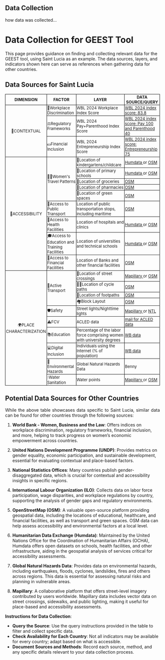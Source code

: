 ## Data Collection

how data was collected...

# Data Collection for GEEST Tool

This page provides guidance on finding and collecting relevant data for the GEEST tool, using Saint Lucia as an example. The data sources, layers, and indicators shown here can serve as references when gathering data for other countries.

## Data Sources for Saint Lucia

<table style="border-collapse: collapse; width: 100%; font-size: small;">
  <tr>
    <th style="border: 1px solid black; padding: 1px; text-align: center;"><b>DIMENSION</b></th>
    <th style="border: 1px solid black; padding: 1px; text-align: center;"><b>FACTOR</b></th>
    <th style="border: 1px solid black; padding: 1px; text-align: center;"><b>LAYER</b></th>
    <th style="border: 1px solid black; padding: 1px; text-align: center;"><b>DATA SOURCE/QUERY</b></th>
  </tr>
  
  <!-- Contextual Section with Merged DIMENSION Cell -->

  <tr>
    <td rowspan="3" style="border: 1px solid black; padding: 1px; text-align: center; ">📝CONTEXTUAL</td>
    <td style="border: 1px solid black; padding: 1px; text-align: left; ">🏢Workplace Discrimination</td>
    <td style="border: 1px solid black; padding: 1px; text-align: left; ">WBL 2024 Workplace Index Score</td>
<td style="border: 1px solid black; padding: 1px; text-align: left;">
    <a href="https://wbl.worldbank.org/content/dam/documents/wbl/2024/snapshots/St-lucia.pdf" target="_blank">
        WBL 2024 index score: 83.8
    </a>
</td>

  </tr>
  <tr>
    <td style="border: 1px solid black; padding: 1px; text-align: left; ">⚖️Regulatory Frameworks</td>
    <td style="border: 1px solid black; padding: 1px; text-align: left; ">WBL 2024 Pay+Parenthood Index Score</td>
    <td style="border: 1px solid black; padding: 1px; text-align: left;">
    <a href="https://wbl.worldbank.org/content/dam/documents/wbl/2024/snapshots/St-lucia.pdf" target="_blank">
        WBL 2024 index score: Pay 100  and Parenthood 40
    </a>
  </tr>
  <tr>
    <td style="border: 1px solid black; padding: 1px; text-align: left; ">💵Financial Inclusion</td>
    <td style="border: 1px solid black; padding: 1px; text-align: left; ">WBL 2024 Entrepreneurship Index Score</td>
 <td style="border: 1px solid black; padding: 1px; text-align: left;">
    <a href="https://wbl.worldbank.org/content/dam/documents/wbl/2024/snapshots/St-lucia.pdf" target="_blank">
        WBL 2024 index score: Entrepreneurship 75
    </a>
  </tr>
  
  <!-- Accessibility Section with Merged DIMENSION Cell -->
  <tr>
    <td rowspan="9" style="border: 1px solid black; padding: 1px; text-align: center; ">🚶ACCESSIBILITY</td>
    <td rowspan="5" style="border: 1px solid black; padding: 1px; text-align: left; ">🚶‍♀️Women's Travel Patterns</td>
    <td style="border: 1px solid black; padding: 1px; text-align: left; ">👶Location of kindergartens/childcare</td>
 <td style="border: 1px solid black; padding: 1px; text-align: left;">
    <a href="https://data.humdata.org/dataset/hotosm-saint-lucia-schools" target="_blank">
        Humdata
    </a>
    or
    <a href="https://overpass-turbo.eu/?Q=[out:xml][timeout:25];{{geocodeArea:Saint%20Lucia}}->.area_0;(node[%22amenity%22=%22kindergarten%22](area.area_0);way[%22amenity%22=%22kindergarten%22](area.area_0);relation[%22amenity%22=%22kindergarten%22](area.area_0););(._;>;);out%20body;" target="_blank">
        OSM
    </a>
</td>
</tr>
  <tr>
    <td style="border: 1px solid black; padding: 1px; text-align: left; ">🏫Location of primary schools</td>
<td style="border: 1px solid black; padding: 1px; text-align: left;">
    <a href="https://data.humdata.org/dataset/hotosm-saint-lucia-schools" target="_blank">
        Humdata
    </a>
   or
    <a href="https://overpass-turbo.eu/?Q=[out:xml][timeout:25];{{geocodeArea:Saint%20Lucia}}->.area_0;(node[%22amenity%22=%22school%22](area.area_0);way[%22amenity%22=%22school%22](area.area_0);relation[%22amenity%22=%22school%22](area.area_0););(._;>;);out%20body;" target="_blank">
        OSM
    </a>
</td>
  </tr>
  <tr>
    <td style="border: 1px solid black; padding: 1px; text-align: left; ">🛒Location of groceries</td>
<td style="border: 1px solid black; padding: 1px; text-align: left;">
    <a href="https://overpass-turbo.eu/?Q=[out:xml][timeout:25];{{geocodeArea:Saint%20Lucia}}->.area_0;(node[%22shop%22=%22greengrocer%22](area.area_0);way[%22shop%22=%22greengrocer%22](area.area_0);relation[%22shop%22=%22greengrocer%22](area.area_0););(._;>;);out%20body;" target="_blank">
        OSM
    </a>
</td>
  </tr>
  <tr>
    <td style="border: 1px solid black; padding: 1px; text-align: left; ">💊Location of pharmacies</td>
<td style="border: 1px solid black; padding: 1px; text-align: left;">
    <a href="https://overpass-turbo.eu/?Q=[out:xml][timeout:25];{{geocodeArea:Saint%20Lucia}}->.area_0;(node[%22amenity%22=%22pharmacy%22](area.area_0);way[%22amenity%22=%22pharmacy%22](area.area_0);relation[%22amenity%22=%22pharmacy%22](area.area_0););(._;>;);out%20body;" target="_blank">
        OSM
    </a>
</td>
  </tr>
  <tr>
    <td style="border: 1px solid black; padding: 1px; text-align: left; ">🌳Location of green spaces</td>
<td style="border: 1px solid black; padding: 1px; text-align: left;">
    <a href="https://overpass-turbo.eu/?Q=[out:xml][timeout:25];{{geocodeArea:Saint%20Lucia}}->.area_0;(node[%22leisure%22=%22park%22](area.area_0);node[%22boundary%22=%22national_park%22](area.area_0);way[%22leisure%22=%22park%22](area.area_0);way[%22boundary%22=%22national_park%22](area.area_0);relation[%22leisure%22=%22park%22](area.area_0);relation[%22boundary%22=%22national_park%22](area.area_0););(._;>;);out%20body;" target="_blank">
        OSM
    </a>
</td>
</tr>
  <tr>
    <td style="border: 1px solid black; padding: 1px; text-align: left; ">🚌Access to Public Transport</td>
    <td style="border: 1px solid black; padding: 1px; text-align: left; ">Location of public transportation stops, including maritime</td>
<td style="border: 1px solid black; padding: 1px; text-align: left;">
    <a href="https://overpass-turbo.eu/?Q=[out:xml][timeout:25];{{geocodeArea:Saint%20Lucia}}->.area_0;(node[%22public_transport%22=%22stop_position%22](area.area_0);node[%22public_transport%22=%22platform%22](area.area_0);node[%22public_transport%22=%22station%22](area.area_0);node[%22public_transport%22=%22stop_area%22](area.area_0);node[%22highway%22=%22bus_stop%22](area.area_0);node[%22highway%22=%22platform%22](area.area_0);way[%22public_transport%22=%22stop_position%22](area.area_0);way[%22public_transport%22=%22platform%22](area.area_0);way[%22public_transport%22=%22station%22](area.area_0);way[%22public_transport%22=%22stop_area%22](area.area_0);way[%22highway%22=%22bus_stop%22](area.area_0);way[%22highway%22=%22platform%22](area.area_0);relation[%22public_transport%22=%22stop_position%22](area.area_0);relation[%22public_transport%22=%22platform%22](area.area_0);relation[%22public_transport%22=%22station%22](area.area_0);relation[%22public_transport%22=%22stop_area%22](area.area_0);relation[%22highway%22=%22bus_stop%22](area.area_0);relation[%22highway%22=%22platform%22](area.area_0);node[%22amenity%22=%22ferry_terminal%22](area.area_0);way[%22amenity%22=%22ferry_terminal%22](area.area_0);relation[%22amenity%22=%22ferry_terminal%22](area.area_0););(._;>;);out%20body;" target="_blank">
        OSM
    </a>
</td>
</tr>
  <tr>
    <td style="border: 1px solid black; padding: 1px; text-align: left; ">🏥Access to Health Facilities</td>
    <td style="border: 1px solid black; padding: 1px; text-align: left; ">Location of hospitals and clinics</td>
<td style="border: 1px solid black; padding: 1px; text-align: left;">
    <a href="https://data.humdata.org/dataset/hotosm_lca_health_facilities" target="_blank">
        Humdata
    </a>
    or
    <a href="https://overpass-turbo.eu/?Q=[out:xml][timeout:25];{{geocodeArea:Saint%20Lucia}}->.area_0;(node[%22amenity%22=%22dentist%22](area.area_0);node[%22amenity%22=%22doctors%22](area.area_0);node[%22amenity%22=%22hospital%22](area.area_0);node[%22amenity%22=%22clinic%22](area.area_0);way[%22amenity%22=%22dentist%22](area.area_0);way[%22amenity%22=%22doctors%22](area.area_0);way[%22amenity%22=%22hospital%22](area.area_0);way[%22amenity%22=%22clinic%22](area.area_0);relation[%22amenity%22=%22dentist%22](area.area_0);relation[%22amenity%22=%22doctors%22](area.area_0);relation[%22amenity%22=%22hospital%22](area.area_0);relation[%22amenity%22=%22clinic%22](area.area_0););(._;>;);out%20body;" target="_blank">
        OSM
    </a>
</td>
</tr>
  <tr>
    <td style="border: 1px solid black; padding: 1px; text-align: left; ">🎓Access to Education and Training Facilities</td>
    <td style="border: 1px solid black; padding: 1px; text-align: left; ">Location of universities and technical schools</td>
<td style="border: 1px solid black; padding: 1px; text-align: left;">
    <a href="https://data.humdata.org/dataset/hotosm-saint-lucia-schools" target="_blank">
        Humdata
    </a>
    or
    <a href="https://overpass-turbo.eu/?Q=[out:xml][timeout:25];{{geocodeArea:Saint%20Lucia}}->.area_0;(node[%22amenity%22=%22university%22](area.area_0);way[%22amenity%22=%22university%22](area.area_0);relation[%22amenity%22=%22university%22](area.area_0););(._;>;);out%20body;" target="_blank">
        OSM
    </a>
</td>
</tr>
  <tr>
    <td style="border: 1px solid black; padding: 1px; text-align: left; ">🏦Access to Financial Facilities</td>
    <td style="border: 1px solid black; padding: 1px; text-align: left; ">Location of Banks and other financial facilities</td>
<td style="border: 1px solid black; padding: 1px; text-align: left;">
    <a href="https://overpass-turbo.eu/?Q=[out:xml][timeout:25];{{geocodeArea:Saint%20Lucia}}->.area_0;(node[%22amenity%22=%22bank%22](area.area_0);node[%22office%22=%22financial%22](area.area_0);way[%22amenity%22=%22bank%22](area.area_0);way[%22office%22=%22financial%22](area.area_0);relation[%22amenity%22=%22bank%22](area.area_0);relation[%22office%22=%22financial%22](area.area_0););(._;>;);out%20body;" target="_blank">
        OSM
    </a>
</td>
</tr>
  
  <!-- Place Characterization Section with Merged DIMENSION Cell -->
  <tr>
    <td rowspan="10" style="border: 1px solid black; padding: 1px; text-align: center; ">🌍PLACE CHARACTERIZATION</td>
    <td rowspan="4" style="border: 1px solid black; padding: 1px; text-align: left; ">🚴Active Transport</td>
    <td style="border: 1px solid black; padding: 1px; text-align: left; ">🚸Location of street crossings</td>
<td style="border: 1px solid black; padding: 1px; text-align: left;">
    <a href="https://www.mapillary.com/developer/api-documentation/points" target="_blank">
        Mapillary
    </a>
   or
    <a href="https://overpass-turbo.eu/?Q=[out:xml][timeout:25];{{geocodeArea:Saint%20Lucia}}->.area_0;(node[%22highway%22=%22crossing%22](area.area_0);node[%22railway%22=%22crossing%22](area.area_0);way[%22highway%22=%22crossing%22](area.area_0);way[%22railway%22=%22crossing%22](area.area_0);relation[%22highway%22=%22crossing%22](area.area_0);relation[%22railway%22=%22crossing%22](area.area_0););(._;>;);out%20body;" target="_blank">
        OSM
    </a>
</td>
</tr>
  <tr>
    <td style="border: 1px solid black; padding: 1px; text-align: left; ">🚴‍♀️Location of cycle paths</td>
<td style="border: 1px solid black; padding: 1px; text-align: left;">
    <a href="https://overpass-turbo.eu/?Q=[out:xml][timeout:25];{{geocodeArea:Saint%20Lucia}}->.area_0;(node[%22highway%22=%22cycleway%22](area.area_0);node[%22highway%22=%22track%22](area.area_0);node[%22cycleway%22=%22track%22](area.area_0);node[%22cycleway%22=%22lane%22](area.area_0);node[%22cycleway%22=%22share_busway%22](area.area_0);node[%22cycleway%22=%22shared_lane%22](area.area_0);way[%22highway%22=%22cycleway%22](area.area_0);way[%22highway%22=%22track%22](area.area_0);way[%22cycleway%22=%22track%22](area.area_0);way[%22cycleway%22=%22lane%22](area.area_0);way[%22cycleway%22=%22share_busway%22](area.area_0);way[%22cycleway%22=%22shared_lane%22](area.area_0);relation[%22highway%22=%22cycleway%22](area.area_0);relation[%22highway%22=%22track%22](area.area_0);relation[%22cycleway%22=%22track%22](area.area_0);relation[%22cycleway%22=%22lane%22](area.area_0);relation[%22cycleway%22=%22share_busway%22](area.area_0);relation[%22cycleway%22=%22shared_lane%22](area.area_0););(._;>;);out%20body;" target="_blank">
        OSM
    </a>
</td>
</tr>
  <tr>
    <td style="border: 1px solid black; padding: 1px; text-align: left; ">👣Location of footpaths</td>
<td style="border: 1px solid black; padding: 1px; text-align: left;">
    <a href="https://overpass-turbo.eu/?Q=[out:xml][timeout:25];{{geocodeArea:Saint%20Lucia}}->.area_0;(node[%22highway%22=%22footway%22](area.area_0);way[%22highway%22=%22footway%22](area.area_0);relation[%22highway%22=%22footway%22](area.area_0););(._;>;);out%20body;" target="_blank">
        OSM
    </a>
</td>
</tr>
  <tr>
    <td style="border: 1px solid black; padding: 1px; text-align: left; ">🏘️Block Layout</td>
<td style="border: 1px solid black; padding: 1px; text-align: left;">
    <a href="https://overpass-turbo.eu/?Q=[out:xml][timeout:25];{{geocodeArea:Saint%20Lucia}}->.area_0;(node[%22landuse%22=%22residential%22](area.area_0);node[%22landuse%22=%22commercial%22](area.area_0);node[%22landuse%22=%22industrial%22](area.area_0);node[%22boundary%22=%22administrative%22](area.area_0);way[%22landuse%22=%22residential%22](area.area_0);way[%22landuse%22=%22commercial%22](area.area_0);way[%22landuse%22=%22industrial%22](area.area_0);way[%22boundary%22=%22administrative%22](area.area_0);relation[%22landuse%22=%22residential%22](area.area_0);relation[%22landuse%22=%22commercial%22](area.area_0);relation[%22landuse%22=%22industrial%22](area.area_0);relation[%22boundary%22=%22administrative%22](area.area_0););(._;>;);out%20body;" target="_blank">
        OSM
    </a>
</td>
</tr>
  <tr>
    <td style="border: 1px solid black; padding: 1px; text-align: left; ">🛡️Safety</td>
    <td style="border: 1px solid black; padding: 1px; text-align: left; ">Street lights/Nighttime lights</td>
<td style="border: 1px solid black; padding: 1px; text-align: left;">
    <a href="https://www.mapillary.com/developer/api-documentation/points" target="_blank">
        Mapillary
    </a>
   or
    <a href="https://eogdata.mines.edu/products/vnl/" target="_blank">
        NTL
    </a>
</td>
</tr>
  <tr>
    <td style="border: 1px solid black; padding: 1px; text-align: left; ">⚠️FCV</td>
    <td style="border: 1px solid black; padding: 1px; text-align: left; ">ACLED data</td>
<td style="border: 1px solid black; padding: 1px; text-align: left;">
    <a href="mailto:civanescu@worldbank.org">
      mail for ACLED data
    </a>
</td>
</tr>
  <tr>
    <td style="border: 1px solid black; padding: 1px; text-align: left; ">📚Education</td>
    <td style="border: 1px solid black; padding: 1px; text-align: left; ">Percentage of the labor force comprising women with university degrees</td>
<td style="border: 1px solid black; padding: 1px; text-align: left;">
    <a href="https://data.worldbank.org/indicator/SL.TLF.ADVN.FE.ZS?locations=LC" target="_blank">
        WB data
    </a>
</td>
</tr>
  <tr>
    <td style="border: 1px solid black; padding: 1px; text-align: left; ">💻Digital Inclusion</td>
    <td style="border: 1px solid black; padding: 1px; text-align: left; ">Individuals using the Internet (% of population)</td>
<td style="border: 1px solid black; padding: 1px; text-align: left;">
    <a href="https://data.worldbank.org/indicator/IT.NET.USER.ZS?locations=LC" target="_blank">
        WB data
    </a>
</td>
</tr>
  <tr>
    <td style="border: 1px solid black; padding: 1px; text-align: left; ">🌋Environmental Hazards</td>
    <td style="border: 1px solid black; padding: 1px; text-align: left; ">Global Natural Hazards Data</td>
    <td style="border: 1px solid black; padding: 1px; text-align: left; ">Benny</td>
 </tr>
  <tr>
    <td style="border: 1px solid black; padding: 1px; text-align: left; ">💧Water Sanitation</td>
    <td style="border: 1px solid black; padding: 1px; text-align: left; ">Water points</td>
<td style="border: 1px solid black; padding: 1px; text-align: left;">
    <a href="https://www.mapillary.com/developer/api-documentation/points" target="_blank">
        Mapillary
    </a>
    or
    <a href="https://overpass-turbo.eu/?Q=[out:xml][timeout:25];{{geocodeArea:Saint%20Lucia}}->.area_0;(node[%22emergency%22=%22fire_hydrant%22](area.area_0);node[%22emergency%22=%22water_tank%22](area.area_0);node[%22amenity%22=%22drinking_water%22](area.area_0);node[%22amenity%22=%22water_point%22](area.area_0);way[%22emergency%22=%22fire_hydrant%22](area.area_0);way[%22emergency%22=%22water_tank%22](area.area_0);way[%22amenity%22=%22drinking_water%22](area.area_0);way[%22amenity%22=%22water_point%22](area.area_0);relation[%22emergency%22=%22fire_hydrant%22](area.area_0);relation[%22emergency%22=%22water_tank%22](area.area_0);relation[%22amenity%22=%22drinking_water%22](area.area_0);relation[%22amenity%22=%22water_point%22](area.area_0););(._;>;);out%20body;" target="_blank">
        OSM
    </a>
</td>
</tr>
</table>

## Potential Data Sources for Other Countries

<p align="justify">  
While the above table showcases data specific to Saint Lucia, similar data can be found for other countries through the following sources:

1. **World Bank - Women, Business and the Law**: Offers indices on workplace discrimination, regulatory frameworks, financial inclusion, and more, helping to track progress on women’s economic empowerment across countries.

2. **United Nations Development Programme (UNDP)**: Provides metrics on gender equality, economic participation, and sustainable development, essential for evaluating contextual and place-based factors.

3. **National Statistics Offices**: Many countries publish gender-disaggregated data, which is crucial for contextual and accessibility insights in specific regions.

4. **International Labour Organization (ILO)**: Collects data on labor force participation, wage disparities, and workplace regulations by country, supporting the analysis of gender gaps and regulatory environments.

5. **OpenStreetMap (OSM)**: A valuable open-source platform providing geospatial data, including the locations of educational, healthcare, and financial facilities, as well as transport and green spaces. OSM data can help assess accessibility and environmental factors at a local level.

6. **Humanitarian Data Exchange (Humdata)**: Maintained by the United Nations Office for the Coordination of Humanitarian Affairs (OCHA), Humdata offers open datasets on schools, health facilities, and other infrastructure, aiding in the geospatial analysis of services critical for accessibility assessments.

7. **Global Natural Hazards Data**: Provides data on environmental hazards, including earthquakes, floods, cyclones, landslides, fires and others across regions. This data is essential for assessing natural risks and planning in vulnerable areas.

8. **Mapillary**: A collaborative platform that offers street-level imagery contributed by users worldwide. Mapillary data includes vector data on street crossings, sidewalks, and public lighting, making it useful for place-based and accessibility assessments.
</p>

**Instructions for Data Collection**:
- **Query the Source**: Use the query instructions provided in the table to filter and collect specific data.
- **Check Availability for Each Country**: Not all indicators may be available for every country; adapt based on what is accessible.
- **Document Sources and Methods**: Record each source, method, and any specific details relevant to your data collection process.



